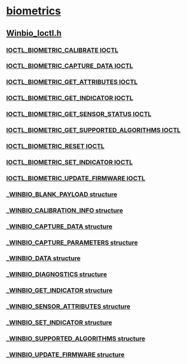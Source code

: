 # [biometrics](../_biometrics/index.md)
## [Winbio_Ioctl.h](index.md)
### [IOCTL_BIOMETRIC_CALIBRATE IOCTL](../winbio_ioctl/ni-winbio_ioctl-ioctl_biometric_calibrate.md)
### [IOCTL_BIOMETRIC_CAPTURE_DATA IOCTL](../winbio_ioctl/ni-winbio_ioctl-ioctl_biometric_capture_data.md)
### [IOCTL_BIOMETRIC_GET_ATTRIBUTES IOCTL](../winbio_ioctl/ni-winbio_ioctl-ioctl_biometric_get_attributes.md)
### [IOCTL_BIOMETRIC_GET_INDICATOR IOCTL](../winbio_ioctl/ni-winbio_ioctl-ioctl_biometric_get_indicator.md)
### [IOCTL_BIOMETRIC_GET_SENSOR_STATUS IOCTL](../winbio_ioctl/ni-winbio_ioctl-ioctl_biometric_get_sensor_status.md)
### [IOCTL_BIOMETRIC_GET_SUPPORTED_ALGORITHMS IOCTL](../winbio_ioctl/ni-winbio_ioctl-ioctl_biometric_get_supported_algorithms.md)
### [IOCTL_BIOMETRIC_RESET IOCTL](../winbio_ioctl/ni-winbio_ioctl-ioctl_biometric_reset.md)
### [IOCTL_BIOMETRIC_SET_INDICATOR IOCTL](../winbio_ioctl/ni-winbio_ioctl-ioctl_biometric_set_indicator.md)
### [IOCTL_BIOMETRIC_UPDATE_FIRMWARE IOCTL](../winbio_ioctl/ni-winbio_ioctl-ioctl_biometric_update_firmware.md)
### [_WINBIO_BLANK_PAYLOAD structure](../winbio_ioctl/ns-winbio_ioctl-_winbio_blank_payload.md)
### [_WINBIO_CALIBRATION_INFO structure](../winbio_ioctl/ns-winbio_ioctl-_winbio_calibration_info.md)
### [_WINBIO_CAPTURE_DATA structure](../winbio_ioctl/ns-winbio_ioctl-_winbio_capture_data.md)
### [_WINBIO_CAPTURE_PARAMETERS structure](../winbio_ioctl/ns-winbio_ioctl-_winbio_capture_parameters.md)
### [_WINBIO_DATA structure](../winbio_ioctl/ns-winbio_ioctl-_winbio_data.md)
### [_WINBIO_DIAGNOSTICS structure](../winbio_ioctl/ns-winbio_ioctl-_winbio_diagnostics.md)
### [_WINBIO_GET_INDICATOR structure](../winbio_ioctl/ns-winbio_ioctl-_winbio_get_indicator.md)
### [_WINBIO_SENSOR_ATTRIBUTES structure](../winbio_ioctl/ns-winbio_ioctl-_winbio_sensor_attributes.md)
### [_WINBIO_SET_INDICATOR structure](../winbio_ioctl/ns-winbio_ioctl-_winbio_set_indicator.md)
### [_WINBIO_SUPPORTED_ALGORITHMS structure](../winbio_ioctl/ns-winbio_ioctl-_winbio_supported_algorithms.md)
### [_WINBIO_UPDATE_FIRMWARE structure](../winbio_ioctl/ns-winbio_ioctl-_winbio_update_firmware.md)
